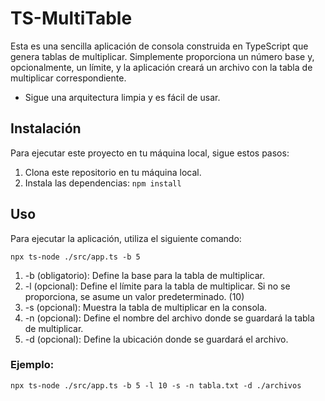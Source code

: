 # TS-MultiTable

Esta es una sencilla aplicación de consola construida en TypeScript que genera tablas de multiplicar. Simplemente proporciona un número base y, opcionalmente, un límite, y la aplicación creará un archivo con la tabla de multiplicar correspondiente.

- Sigue una arquitectura limpia y es fácil de usar.

## Instalación

Para ejecutar este proyecto en tu máquina local, sigue estos pasos:

1. Clona este repositorio en tu máquina local.
2. Instala las dependencias: `npm install`

## Uso

Para ejecutar la aplicación, utiliza el siguiente comando:

`npx ts-node ./src/app.ts -b 5`

1. -b (obligatorio): Define la base para la tabla de multiplicar.
2. -l (opcional): Define el límite para la tabla de multiplicar. Si no se proporciona, se asume un valor predeterminado. (10)
3. -s (opcional): Muestra la tabla de multiplicar en la consola.
4. -n (opcional): Define el nombre del archivo donde se guardará la tabla de multiplicar.
5. -d (opcional): Define la ubicación donde se guardará el archivo.

### Ejemplo:

`npx ts-node ./src/app.ts -b 5 -l 10 -s -n tabla.txt -d ./archivos`
